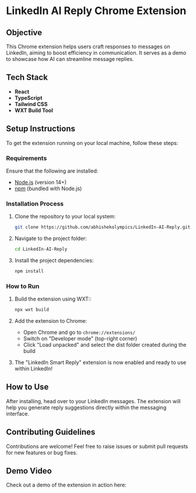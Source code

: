 # LinkedIn AI Reply Chrome Extension

## Objective

This Chrome extension helps users craft responses to messages on LinkedIn, aiming to boost efficiency in communication. It serves as a demo to showcase how AI can streamline message replies.

## Tech Stack

- **React**
- **TypeScript**
- **Tailwind CSS**
- **WXT Build Tool**

## Setup Instructions

To get the extension running on your local machine, follow these steps:

### Requirements

Ensure that the following are installed:

- [Node.js](https://nodejs.org/) (version 14+)
- [npm](https://www.npmjs.com/) (bundled with Node.js)

### Installation Process

1. Clone the repository to your local system:

   ```bash
   git clone https://github.com/abhishekolympics/LinkedIn-AI-Reply.git
   ```

2. Navigate to the project folder:

   ```bash
   cd LinkedIn-AI-Reply
   ```

3. Install the project dependencies:

   ```bash
   npm install
   ```

### How to Run

1. Build the extension using WXT::

   ```bash
   npx wxt build
   ```

2. Add the extension to Chrome:

   - Open Chrome and go to `chrome://extensions/`
   - Switch on "Developer mode" (top-right corner)
   - Click "Load unpacked" and select the dist folder created during the build

3. The "LinkedIn Smart Reply" extension is now enabled and ready to use within LinkedIn!

## How to Use

After installing, head over to your LinkedIn messages. The extension will help you generate reply suggestions directly within the messaging interface.

## Contributing Guidelines

Contributions are welcome! Feel free to raise issues or submit pull requests for new features or bug fixes.

## Demo Video

Check out a demo of the extension in action here:
